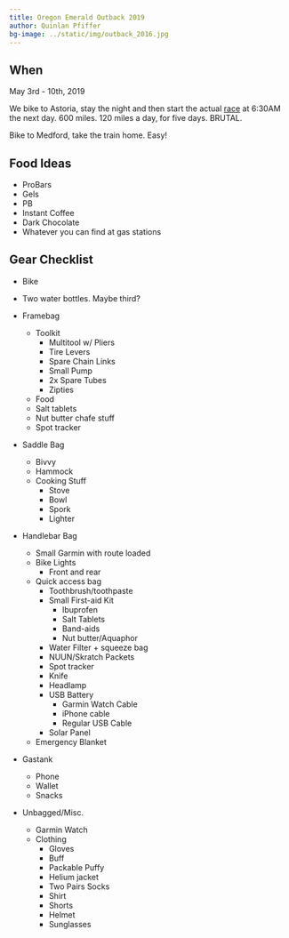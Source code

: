 ```yaml
---
title: Oregon Emerald Outback 2019
author: Quinlan Pfiffer
bg-image: ../static/img/outback_2016.jpg
---
```


## When

May 3rd - 10th, 2019

We bike to Astoria, stay the night and then start the actual
[race](https://www.facebook.com/Oregon-Emerald-Outback-237299430247671/) at
6:30AM the next day. 600 miles. 120 miles a day, for five days. BRUTAL.

Bike to Medford, take the train home. Easy!

## Food Ideas

* ProBars
* Gels
* PB
* Instant Coffee
* Dark Chocolate
* Whatever you can find at gas stations

## Gear Checklist

* Bike
* Two water bottles. Maybe third?
* Framebag
    * Toolkit
        * Multitool w/ Pliers
        * Tire Levers
        * Spare Chain Links
        * Small Pump
        * 2x Spare Tubes
        * Zipties
    * Food
    * Salt tablets
    * Nut butter chafe stuff
    * Spot tracker

* Saddle Bag
    * Bivvy
    * Hammock
    * Cooking Stuff
        * Stove
        * Bowl
        * Spork
        * Lighter

* Handlebar Bag
    * Small Garmin with route loaded
    * Bike Lights
        * Front and rear
    * Quick access bag
        * Toothbrush/toothpaste
        * Small First-aid Kit
            * Ibuprofen
            * Salt Tablets
            * Band-aids
            * Nut butter/Aquaphor
        * Water Filter + squeeze bag
        * NUUN/Skratch Packets
        * Spot tracker
        * Knife
        * Headlamp
        * USB Battery
            * Garmin Watch Cable
            * iPhone cable
            * Regular USB Cable
        * Solar Panel
    * Emergency Blanket

* Gastank
    * Phone
    * Wallet
    * Snacks

* Unbagged/Misc.
    * Garmin Watch
    * Clothing
        * Gloves
        * Buff
        * Packable Puffy
        * Helium jacket
        * Two Pairs Socks
        * Shirt
        * Shorts
        * Helmet
        * Sunglasses
